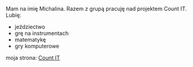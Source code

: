 Mam na imię Michalina. Razem z grupą pracuję nad projektem Count IT.
Lubię:
+ jeździectwo
+ grę na instrumentach
+ matematykę
+ gry komputerowe

moja strona: [Count IT](https://mickuj.github.io/)


